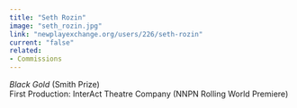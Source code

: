 ```yaml
---
title: "Seth Rozin"
image: "seth_rozin.jpg"
link: "newplayexchange.org/users/226/seth-rozin"
current: "false"
related:
- Commissions
---
```


*Black Gold* (Smith Prize)\First Production: InterAct Theatre Company (NNPN Rolling World Premiere)
